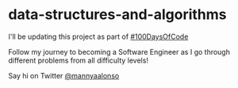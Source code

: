 # data-structures-and-algorithms

I'll be updating this project as part of <a href="https://twitter.com/mannyaalonso">#100DaysOfCode</a> 

Follow my journey to becoming a Software Engineer as I go through different problems from all difficulty levels!

Say hi on Twitter <a href="https://twitter.com/mannyaalonso">@mannyaalonso</a>
